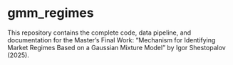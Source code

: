 # gmm_regimes
This repository contains the complete code, data pipeline, and documentation for the Master’s Final Work: “Mechanism for Identifying Market Regimes Based on a Gaussian Mixture Model” by Igor Shestopalov (2025).
